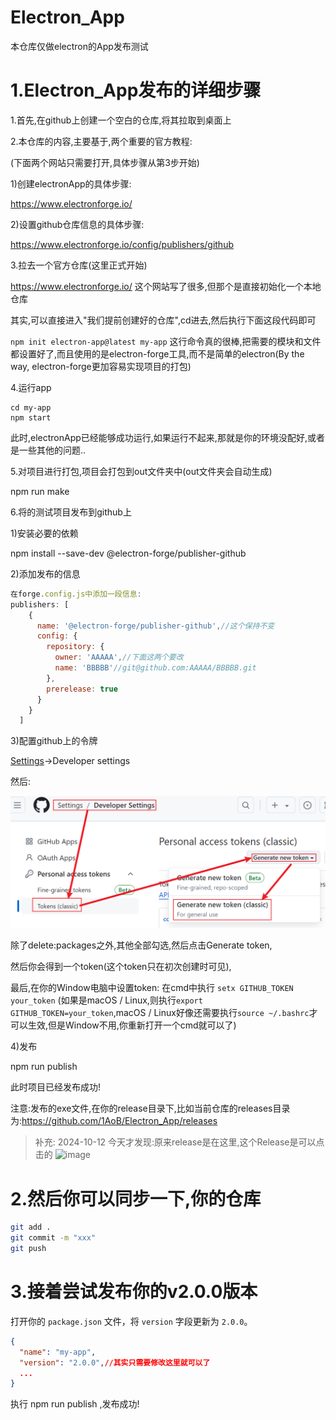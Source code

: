 # Electron_App
本仓库仅做electron的App发布测试

# 1.Electron_App发布的详细步骤

1.首先,在github上创建一个空白的仓库,将其拉取到桌面上

2.本仓库的内容,主要基于,两个重要的官方教程:

(下面两个网站只需要打开,具体步骤从第3步开始)

1)创建electronApp的具体步骤:

https://www.electronforge.io/

2)设置github仓库信息的具体步骤:

https://www.electronforge.io/config/publishers/github

3.拉去一个官方仓库(这里正式开始)

https://www.electronforge.io/      这个网站写了很多,但那个是直接初始化一个本地仓库

其实,可以直接进入"我们提前创建好的仓库",cd进去,然后执行下面这段代码即可

`npm init electron-app@latest my-app`
这行命令真的很棒,把需要的模块和文件都设置好了,而且使用的是electron-forge工具,而不是简单的electron(By the way, electron-forge更加容易实现项目的打包)

4.运行app

```
cd my-app
npm start
```

此时,electronApp已经能够成功运行,如果运行不起来,那就是你的环境没配好,或者是一些其他的问题..

5.对项目进行打包,项目会打包到out文件夹中(out文件夹会自动生成)

npm run make

6.将的测试项目发布到github上

1)安装必要的依赖

npm install --save-dev @electron-forge/publisher-github

2)添加发布的信息

```js
在forge.config.js中添加一段信息:
publishers: [
    {
      name: '@electron-forge/publisher-github',//这个保持不变
      config: {
        repository: {
          owner: 'AAAAA',//下面这两个要改
          name: 'BBBBB'//git@github.com:AAAAA/BBBBB.git
        },
        prerelease: true
      }
    }
  ]
```



3)配置github上的令牌

[Settings](https://github.com/settings)->Developer settings

然后:

![image-20240711175905691](./assets/image-20240711175905691.png)

除了delete:packages之外,其他全部勾选,然后点击Generate token,

然后你会得到一个token(这个token只在初次创建时可见),

最后,在你的Window电脑中设置token:  在cmd中执行  `setx GITHUB_TOKEN your_token`  (如果是macOS / Linux,则执行`export GITHUB_TOKEN=your_token`,macOS / Linux好像还需要执行`source ~/.bashrc`才可以生效,但是Window不用,你重新打开一个cmd就可以了)

4)发布

npm run publish

此时项目已经发布成功!

注意:发布的exe文件,在你的release目录下,比如当前仓库的releases目录为:https://github.com/1AoB/Electron_App/releases


>补充: 2024-10-12 今天才发现:原来release是在这里,这个Release是可以点击的
>![image](https://github.com/user-attachments/assets/3d4ada6f-49a1-473d-9134-1d34d4bbb63a)



# 2.然后你可以同步一下,你的仓库

```bash
git add .
git commit -m "xxx"
git push
```

# 3.接着尝试发布你的v2.0.0版本

打开你的 `package.json` 文件，将 `version` 字段更新为 `2.0.0`。

```json
{
  "name": "my-app",
  "version": "2.0.0",//其实只需要修改这里就可以了
  ...
}
```

执行 npm run publish ,发布成功!
